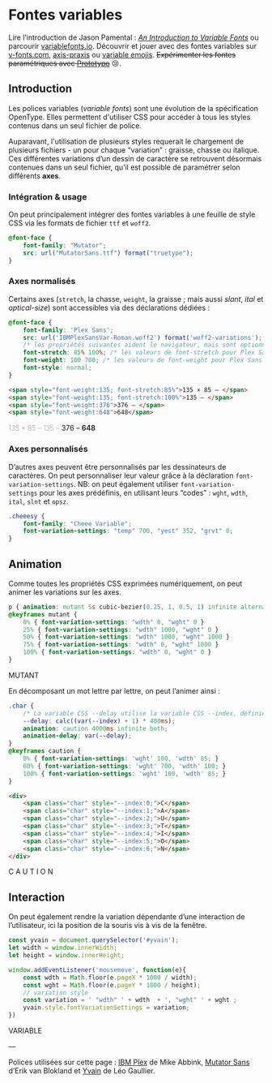 # Fontes variables

Lire l’introduction de Jason Pamental : [*An Introduction to Variable Fonts*](https://24ways.org/2019/an-introduction-to-variable-fonts/) ou parcourir [variablefonts.io](https://variablefonts.io/). Découvrir et jouer avec des fontes variables sur [v-fonts.com](https://v-fonts.com/), [axis-praxis](https://www.axis-praxis.org/) ou [variable emojis](http://variableemojis.com/). <span style="text-decoration:line-through">Expérimenter les fontes paramétriques avec [Prototypo](http://prototypo.io/)</span> 😢.

## Introduction

Les polices variables (*variable fonts*) sont une évolution de la spécification OpenType. Elles permettent d'utiliser CSS pour accéder à tous les styles contenus dans un seul fichier de police.

Auparavant, l'utilisation de plusieurs styles requerait le chargement de plusieurs fichiers - un pour chaque “variation” : graisse, chasse ou italique. Ces différentes variations d’un dessin de caractère se retrouvent désormais contenues dans un seul fichier, qu’il est possible de paramétrer selon différents **axes**.

### Intégration & usage

On peut principalement intégrer des fontes variables à une feuille de style CSS via les formats de fichier `ttf` et `woff2`. 
```css
@font-face {
    font-family: "Mutator";
    src: url("MutatorSans.ttf") format("truetype");   
}
```

### Axes normalisés

Certains axes (`stretch`, la chasse, `weight`, la graisse ; mais aussi *slant*, *ital* et *optical-size*) sont accessibles via des déclarations dédiées :

```css
@font-face {
    font-family: 'Plex Sans';
    src: url('IBMPlexSansVar-Roman.woff2') format('woff2-variations');
    /* les propriétés suivantes aident le navigateur, mais sont optionnelles */
    font-stretch: 85% 100%; /* les valeurs de font-stretch pour Plex Sans varient entre 85% et 100% */
    font-weight: 100 700; /* les valeurs de font-weight pour Plex Sans varient entre 100 et 700 */
    font-style: normal;
}
```
```html
<span style="font-weight:135; font-stretch:85%">135 × 85 – </span> 
<span style="font-weight:135; font-stretch:100%">135 – </span> 
<span style="font-weight:376">376 – </span> 
<span style="font-weight:648">648</span>
```

<span class="plex" style="font-weight:135; font-stretch:85%">135 × 85 – </span> 
<span class="plex" style="font-weight:135; font-stretch:100%">135 – </span> 
<span class="plex" style="font-weight:376">376 – </span> 
<span class="plex" style="font-weight:648">648</span>


### Axes personnalisés

D’autres axes peuvent être personnalisés par les dessinateurs de caractères. On peut personnaliser leur valeur grâce à la déclaration
`font-variation-settings`. NB: on peut également utiliser `font-variation-settings` pour les axes prédéfinis, en utilisant leurs “codes” : `wght`, `wdth`, `ital`, `slnt` et  `opsz`.

```css
.cheeesy {
    font-family: "Cheee Variable";
    font-variation-settings: "temp" 700, "yest" 352, "grvt" 0;
}
```


## Animation

Comme toutes les propriétés CSS exprimées numériquement, on peut animer les variations sur les axes.

```css
p { animation: mutant 5s cubic-bezier(0.25, 1, 0.5, 1) infinite alternate; }
@keyframes mutant {
    0% { font-variation-settings: "wdth" 0, "wght" 0 }
    25% { font-variation-settings: "wdth" 1000, "wght" 0 }
    50% { font-variation-settings: "wdth" 1000, "wght" 1000 }
    75% { font-variation-settings: "wdth" 0, "wght" 1000 }
    100% { font-variation-settings: "wdth" 0, "wght" 0 }
}
```
<div class="mutator" style="animation: mutant 5s cubic-bezier(0.25, 1, 0.5, 1) infinite;">
MUTANT
</div>

En décomposant un mot lettre par lettre, on peut l’animer ainsi :

```css
.char {
    /* La variable CSS --delay utilise la variable CSS --index, définie dans le HTML */
    --delay: calc((var(--index) + 1) * 400ms); 
    animation: caution 4000ms infinite both;
    animation-delay: var(--delay);
}
@keyframes caution {
    0% { font-variation-settings: 'wght' 100, 'wdth' 85; }
    60% { font-variation-settings: 'wght' 700, 'wdth' 100; }
    100% { font-variation-settings: 'wght' 100, 'wdth' 85; }
}
```
```html
<div>
    <span class="char" style="--index:0;">C</span>
    <span class="char" style="--index:1;">A</span>
    <span class="char" style="--index:2;">U</span>
    <span class="char" style="--index:3;">T</span>
    <span class="char" style="--index:4;">I</span>
    <span class="char" style="--index:5;">O</span>
    <span class="char" style="--index:6;">N</span>
</div>
```

<div class="mutator">
    <span class="char" style="--index:0;">C</span>
    <span class="char" style="--index:1;">A</span>
    <span class="char" style="--index:2;">U</span>
    <span class="char" style="--index:3;">T</span>
    <span class="char" style="--index:4;">I</span>
    <span class="char" style="--index:5;">O</span>
    <span class="char" style="--index:6;">N</span>
</div>

## Interaction

On peut également rendre la variation dépendante d’une interaction de l’utilisateur, ici la position de la souris vis à vis de la fenêtre.

```js
const yvain = document.querySelector('#yvain');
let width = window.innerWidth;
let height = window.innerHeight;

window.addEventListener('mousemove', function(e){
    const wdth = Math.floor(e.pageX * 1000 / width);
    const wght = Math.floor(e.pageY * 1000 / height);
    // variation style
    const variation = ' "wdth" ' + wdth  + ', "wght" ' + wght ;
    yvain.style.fontVariationSettings = variation;    
})
```
<div id="yvain" class="mutator">
VARIABLE
</div>

<script>
const yvain = document.querySelector('#yvain');
let width = window.innerWidth;
let height = window.innerHeight;

window.addEventListener('mousemove', function(e){
    const wdth = Math.floor(e.pageX * 1000 / width);
    const wght = Math.floor(e.pageY * 1000 / height);
    // variation style
    const variation = ' "wdth" ' + wdth  + ', "wght" ' + wght ;
    yvain.style.fontVariationSettings = variation;    
})
</script>


—

Polices utilisées sur cette page : [IBM Plex](https://www.ibm.com/plex/) de Mike Abbink, [Mutator Sans](https://github.com/LettError/mutatorSans) d’Erik van Blokland et [Yvain](http://leogaullier.fr/) de Léo Gaullier.